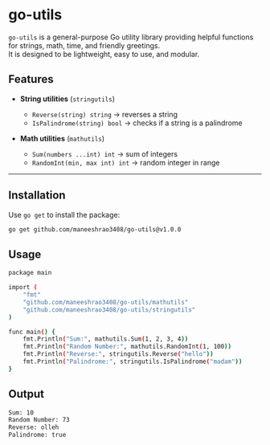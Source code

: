 # go-utils

`go-utils` is a general-purpose Go utility library providing helpful functions for strings, math, time, and friendly greetings.  
It is designed to be lightweight, easy to use, and modular.

## Features

- **String utilities** (`stringutils`)
  - `Reverse(string) string` → reverses a string
  - `IsPalindrome(string) bool` → checks if a string is a palindrome

- **Math utilities** (`mathutils`)
  - `Sum(numbers ...int) int` → sum of integers
  - `RandomInt(min, max int) int` → random integer in range

---

## Installation

Use `go get` to install the package:

```bash
go get github.com/maneeshrao3408/go-utils@v1.0.0

```

## Usage

```bash
package main

import (
	"fmt"
	"github.com/maneeshrao3408/go-utils/mathutils"
	"github.com/maneeshrao3408/go-utils/stringutils"
)

func main() {
	fmt.Println("Sum:", mathutils.Sum(1, 2, 3, 4))
	fmt.Println("Random Number:", mathutils.RandomInt(1, 100))
	fmt.Println("Reverse:", stringutils.Reverse("hello"))
	fmt.Println("Palindrome:", stringutils.IsPalindrome("madam"))
}
```

## Output
```bash
Sum: 10
Random Number: 73
Reverse: olleh
Palindrome: true

